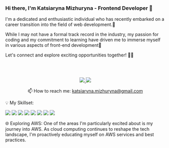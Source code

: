### Hi there, I'm Katsiaryna Mizhuryna - Frontend Developer 👋
  <p>I'm a dedicated and enthusiastic individual who has recently embarked on a career transition into the field of web development.🌟</p>
    <p> While I may not have a formal track record in the industry, my passion for coding and my commitment to learning have driven me to immerse myself in various aspects of front-end development🌟</p>   
   <p>Let's connect and explore exciting opportunities together! 🚀🌟</p> 
    <br>
    <br>
  <p align='center'>
   <a href="https://www.linkedin.com/in/katsiaryna-mizhuryna-35278b257/">
       <img src="https://img.shields.io/badge/linkedin-%230077B5.svg?&style=for-the-badge&logo=linkedin&logoColor=white"/>
   </a>
   <a href="https://t.me/joinchat/@Katerina_Mizhurina">
       <img src="https://img.shields.io/badge/Telegram-2CA5E0?style=for-the-badge&logo=telegram&logoColor=white"/>
   </a>
<p align='center'>
   📫 How to reach me: <a href='mailto:katsiaryna.mizhuryna@gmail.com'>katsiaryna.mizhuryna@gmail.com</a>
</p>
💡 My Skillset:
<p>
<img src='https://img.shields.io/badge/HTML5-E34F26?style=for-the-badge&logo=html5&logoColor=white)'>
<img src='https://img.shields.io/badge/CSS3-1572B6?style=for-the-badge&logo=css3&logoColor=white'>
<img src='https://img.shields.io/badge/JavaScript-323330?style=for-the-badge&logo=javascript&logoColor=F7DF1E'>
<img src='https://img.shields.io/badge/json-5E5C5C?style=for-the-badge&logo=json&logoColor=white'>
<img src='https://img.shields.io/badge/TypeScript-007ACC?style=for-the-badge&logo=typescript&logoColor=white'>
<img src='https://img.shields.io/badge/Angular-DD0031?style=for-the-badge&logo=angular&logoColor=white'>
<img src='https://img.shields.io/badge/eslint-3A33D1?style=for-the-badge&logo=eslint&logoColor=white'>
<img src='https://img.shields.io/badge/Node%20js-339933?style=for-the-badge&logo=nodedotjs&logoColor=white'>
  </p>
  <p>🌐 Exploring AWS:
One of the areas I'm particularly excited about is my journey into AWS. As cloud computing continues to reshape the tech landscape, I'm proactively educating myself on AWS services and best practices. </p>
<!--
**KatsiarynaMizhuryna/KatsiarynaMizhuryna** is a ✨ _special_ ✨ repository because its `README.md` (this file) appears on your GitHub profile.

Here are some ideas to get you started:

- 🔭 I’m currently working on ...
- 🌱 I’m currently learning ...
- 👯 I’m looking to collaborate on ...
- 🤔 I’m looking for help with ...
- 💬 Ask me about ...
- 📫 How to reach me: ...
- 😄 Pronouns: ...
- ⚡ Fun fact: ...
-->
